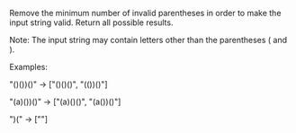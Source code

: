 Remove the minimum number of invalid parentheses in order to make the input string valid. Return all possible results.

Note: The input string may contain letters other than the parentheses ( and ). 

Examples:

"()())()" -> ["()()()", "(())()"]

"(a)())()" -> ["(a)()()", "(a())()"]

")(" -> [""]

